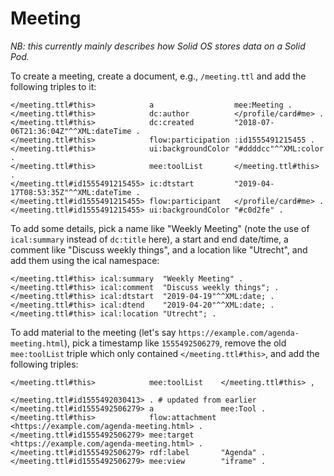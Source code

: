 # Meeting
_NB: this currently mainly describes how Solid OS stores data on a Solid Pod._

To create a meeting, create a document, e.g., `/meeting.ttl` and add the following triples to it:

```turtle
</meeting.ttl#this>            a                  mee:Meeting .
</meeting.ttl#this>            dc:author          </profile/card#me> .
</meeting.ttl#this>            dc:created         "2018-07-06T21:36:04Z"^^XML:dateTime .
</meeting.ttl#this>            flow:participation :id1555491215455 .
</meeting.ttl#this>            ui:backgroundColor "#ddddcc"^^XML:color .
</meeting.ttl#this>            mee:toolList       </meeting.ttl#this> .
</meeting.ttl#id1555491215455> ic:dtstart         "2019-04-17T08:53:35Z"^^XML:dateTime .
</meeting.ttl#id1555491215455> flow:participant   </profile/card#me> .
</meeting.ttl#id1555491215455> ui:backgroundColor "#c0d2fe" .
```

To add some details, pick a name like "Weekly Meeting" (note the use of `ical:summary` instead of `dc:title` here), a start and end date/time, a comment like "Discuss weekly things", and a location like "Utrecht", and add them using the ical namespace:

```turtle
</meeting.ttl#this> ical:summary  "Weekly Meeting" .
</meeting.ttl#this> ical:comment  "Discuss weekly things"; .
</meeting.ttl#this> ical:dtstart  "2019-04-19"^^XML:date; .
</meeting.ttl#this> ical:dtend    "2019-04-20"^^XML:date; .
</meeting.ttl#this> ical:location "Utrecht"; .
```

To add material to the meeting (let's say `https://example.com/agenda-meeting.html`), pick a timestamp like `1555492506279`, remove the old `mee:toolList` triple which only contained `</meeting.ttl#this>`, and add the following triples:

```turtle
</meeting.ttl#this>            mee:toolList    </meeting.ttl#this> ,
                                               </meeting.ttl#id1555492030413> . # updated from earlier
</meeting.ttl#id1555492506279> a               mee:Tool .
</meeting.ttl#this>            flow:attachment <https://example.com/agenda-meeting.html> .
</meeting.ttl#id1555492506279> mee:target      <https://example.com/agenda-meeting.html> .
</meeting.ttl#id1555492506279> rdf:label       "Agenda" .
</meeting.ttl#id1555492506279> mee:view        "iframe" .
```
